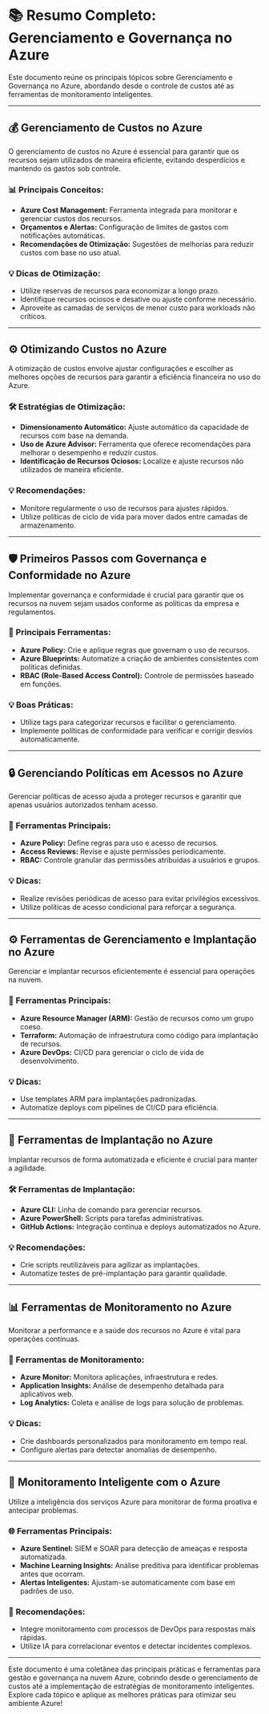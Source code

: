 
# 📚 Resumo Completo: Gerenciamento e Governança no Azure

Este documento reúne os principais tópicos sobre Gerenciamento e Governança no Azure, abordando desde o controle de custos até as ferramentas de monitoramento inteligentes.

---

## 💰 Gerenciamento de Custos no Azure

O gerenciamento de custos no Azure é essencial para garantir que os recursos sejam utilizados de maneira eficiente, evitando desperdícios e mantendo os gastos sob controle.

### 📊 Principais Conceitos:
- **Azure Cost Management:** Ferramenta integrada para monitorar e gerenciar custos dos recursos.
- **Orçamentos e Alertas:** Configuração de limites de gastos com notificações automáticas.
- **Recomendações de Otimização:** Sugestões de melhorias para reduzir custos com base no uso atual.

### 💡 Dicas de Otimização:
- Utilize reservas de recursos para economizar a longo prazo.
- Identifique recursos ociosos e desative ou ajuste conforme necessário.
- Aproveite as camadas de serviços de menor custo para workloads não críticos.

---

## ⚙️ Otimizando Custos no Azure

A otimização de custos envolve ajustar configurações e escolher as melhores opções de recursos para garantir a eficiência financeira no uso do Azure.

### 🛠️ Estratégias de Otimização:
- **Dimensionamento Automático:** Ajuste automático da capacidade de recursos com base na demanda.
- **Uso de Azure Advisor:** Ferramenta que oferece recomendações para melhorar o desempenho e reduzir custos.
- **Identificação de Recursos Ociosos:** Localize e ajuste recursos não utilizados de maneira eficiente.

### 💡 Recomendações:
- Monitore regularmente o uso de recursos para ajustes rápidos.
- Utilize políticas de ciclo de vida para mover dados entre camadas de armazenamento.

---

## 🛡️ Primeiros Passos com Governança e Conformidade no Azure

Implementar governança e conformidade é crucial para garantir que os recursos na nuvem sejam usados conforme as políticas da empresa e regulamentos.

### 📜 Principais Ferramentas:
- **Azure Policy:** Crie e aplique regras que governam o uso de recursos.
- **Azure Blueprints:** Automatize a criação de ambientes consistentes com políticas definidas.
- **RBAC (Role-Based Access Control):** Controle de permissões baseado em funções.

### 💡 Boas Práticas:
- Utilize tags para categorizar recursos e facilitar o gerenciamento.
- Implemente políticas de conformidade para verificar e corrigir desvios automaticamente.

---

## 🔒 Gerenciando Políticas em Acessos no Azure

Gerenciar políticas de acesso ajuda a proteger recursos e garantir que apenas usuários autorizados tenham acesso.

### 🔑 Ferramentas Principais:
- **Azure Policy:** Define regras para uso e acesso de recursos.
- **Access Reviews:** Revise e ajuste permissões periodicamente.
- **RBAC:** Controle granular das permissões atribuídas a usuários e grupos.

### 💡 Dicas:
- Realize revisões periódicas de acesso para evitar privilégios excessivos.
- Utilize políticas de acesso condicional para reforçar a segurança.

---

## ⚙️ Ferramentas de Gerenciamento e Implantação no Azure

Gerenciar e implantar recursos eficientemente é essencial para operações na nuvem.

### 🔧 Ferramentas Principais:
- **Azure Resource Manager (ARM):** Gestão de recursos como um grupo coeso.
- **Terraform:** Automação de infraestrutura como código para implantação de recursos.
- **Azure DevOps:** CI/CD para gerenciar o ciclo de vida de desenvolvimento.

### 💡 Dicas:
- Use templates ARM para implantações padronizadas.
- Automatize deploys com pipelines de CI/CD para eficiência.

---

## 🚀 Ferramentas de Implantação no Azure

Implantar recursos de forma automatizada e eficiente é crucial para manter a agilidade.

### 🛠️ Ferramentas de Implantação:
- **Azure CLI:** Linha de comando para gerenciar recursos.
- **Azure PowerShell:** Scripts para tarefas administrativas.
- **GitHub Actions:** Integração contínua e deploys automatizados no Azure.

### 💡 Recomendações:
- Crie scripts reutilizáveis para agilizar as implantações.
- Automatize testes de pré-implantação para garantir qualidade.

---

## 📊 Ferramentas de Monitoramento no Azure

Monitorar a performance e a saúde dos recursos no Azure é vital para operações contínuas.

### 🧩 Ferramentas de Monitoramento:
- **Azure Monitor:** Monitora aplicações, infraestrutura e redes.
- **Application Insights:** Análise de desempenho detalhada para aplicativos web.
- **Log Analytics:** Coleta e análise de logs para solução de problemas.

### 💡 Dicas:
- Crie dashboards personalizados para monitoramento em tempo real.
- Configure alertas para detectar anomalias de desempenho.

---

## 🧠 Monitoramento Inteligente com o Azure

Utilize a inteligência dos serviços Azure para monitorar de forma proativa e antecipar problemas.

### 🌐 Ferramentas Principais:
- **Azure Sentinel:** SIEM e SOAR para detecção de ameaças e resposta automatizada.
- **Machine Learning Insights:** Análise preditiva para identificar problemas antes que ocorram.
- **Alertas Inteligentes:** Ajustam-se automaticamente com base em padrões de uso.

### 📝 Recomendações:
- Integre monitoramento com processos de DevOps para respostas mais rápidas.
- Utilize IA para correlacionar eventos e detectar incidentes complexos.

---

Este documento é uma coletânea das principais práticas e ferramentas para gestão e governança na nuvem Azure, cobrindo desde o gerenciamento de custos até a implementação de estratégias de monitoramento inteligentes. Explore cada tópico e aplique as melhores práticas para otimizar seu ambiente Azure!
